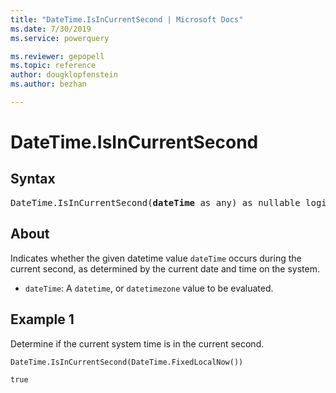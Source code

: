 ```yaml
---
title: "DateTime.IsInCurrentSecond | Microsoft Docs"
ms.date: 7/30/2019
ms.service: powerquery

ms.reviewer: gepopell
ms.topic: reference
author: dougklopfenstein
ms.author: bezhan

---
```

# DateTime.IsInCurrentSecond

## Syntax

<pre>
DateTime.IsInCurrentSecond(<b>dateTime</b> as any) as nullable logical
</pre>
  
## About  
Indicates whether the given datetime value `dateTime` occurs during the current second, as determined by the current date and time on the system. <ul> <li><code>dateTime</code>: A <code>datetime</code>, or <code>datetimezone</code> value to be evaluated.</li> </ul>

## Example 1
Determine if the current system time is in the current second.

```powerquery-m
DateTime.IsInCurrentSecond(DateTime.FixedLocalNow())
```

`true`

